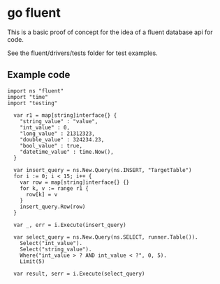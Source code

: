 go fluent
==

This is a basic proof of concept for the idea of a fluent database
api for code. 

See the fluent/drivers/tests folder for test examples.

Example code
--

    import ns "fluent"
    import "time"
    import "testing"

      var r1 = map[string]interface{} {
        "string_value" : "value",
        "int_value" : 0,
        "long_value" : 21312323,
        "double_value" : 324234.23,
        "bool_value" : true,
        "datetime_value" : time.Now(),
      }
      
      var insert_query = ns.New.Query(ns.INSERT, "TargetTable")
      for i := 0; i < 15; i++ {
        var row = map[string]interface{} {}
        for k, v := range r1 {
          row[k] = v
        }
        insert_query.Row(row)
      }
      
      var _, err = i.Execute(insert_query)
      
      var select_query = ns.New.Query(ns.SELECT, runner.Table()). 
        Select("int_value").
        Select("string_value").
        Where("int_value > ? AND int_value < ?", 0, 5).
        Limit(5)

      var result, serr = i.Execute(select_query)
